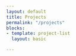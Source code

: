 ```yaml
---
layout: default
title: Projects
permalink: "/projects"
blocks:
- template: project-list
  layout: basic

---
```

